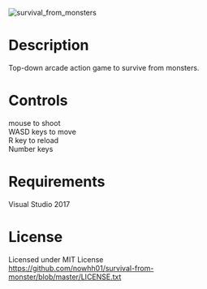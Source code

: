 ![survival_from_monsters](https://user-images.githubusercontent.com/39201456/53911752-59702480-4025-11e9-8821-4f56388d25af.gif)

# Description
Top-down arcade action game to survive from monsters.<br />

# Controls
mouse to shoot<br />
WASD keys to move<br />
R key to reload<br />
Number keys

# Requirements
Visual Studio 2017

# License
Licensed under MIT License<br />
https://github.com/nowhh01/survival-from-monster/blob/master/LICENSE.txt
